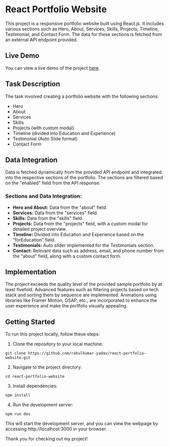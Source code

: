 # React Portfolio Website

This project is a responsive portfolio website built using React.js. It includes various sections such as Hero, About, Services, Skills, Projects, Timeline, Testimonial, and Contact Form. The data for these sections is fetched from an external API endpoint provided.

## Live Demo

You can view a live demo of the project [here](https://react-portfolio-website-project.netlify.app/).

## Task Description

The task involved creating a portfolio website with the following sections:

- Hero
- About
- Services
- Skills
- Projects (with custom modal)
- Timeline (divided into Education and Experience)
- Testimonial (Auto Slide format)
- Contact Form

## Data Integration

Data is fetched dynamically from the provided API endpoint and integrated into the respective sections of the portfolio. The sections are filtered based on the "enabled" field from the API response.

### Sections and Data Integration:

- **Hero and About:** Data from the "about" field.
- **Services:** Data from the "services" field.
- **Skills:** Data from the "skills" field.
- **Projects:** Data from the "projects" field, with a custom modal for detailed project overview.
- **Timeline:** Divided into Education and Experience based on the "forEducation" field.
- **Testimonials:** Auto slider implemented for the Testimonials section.
- **Contact:** Relevant data such as address, email, and phone number from the "about" field, along with a custom contact form.

## Implementation

The project exceeds the quality level of the provided sample portfolio by at least fivefold. Advanced features such as filtering projects based on tech stack and sorting them by sequence are implemented. Animations using libraries like Framer Motion, GSAP, etc., are incorporated to enhance the user experience and make the portfolio visually appealing.

## Getting Started

To run this project locally, follow these steps:

1. Clone the repository to your local machine:

```
git clone https://github.com/rahulkumar-yadav/react-portfolio-website.git
```

2. Navigate to the project directory:

```
cd react-portfolio-website
```

3. Install dependencies:

```
npm install
```

4. Run the development server:

```
npm run dev
```

This will start the development server, and you can view the webpage by accessing http://localhost:3000 in your browser.

Thank you for checking out my project!
